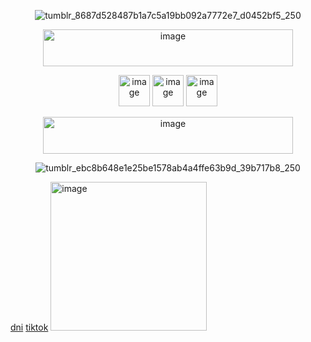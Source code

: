 <div align="center">

  ![tumblr_8687d528487b1a7c5a19bb092a7772e7_d0452bf5_250](https://github.com/user-attachments/assets/f84f4228-93f3-457a-bd49-e4bf3d45e7ee)

  <img width="400" height="59" alt="image" src="https://github.com/user-attachments/assets/994a8027-0af8-4e13-b425-a2995d8c84c2" />

<img width="50" height="50" alt="image" src="https://github.com/user-attachments/assets/5ef99721-ace5-4a4f-8608-20a5bbb41af1" /> <img width="50" height="50" alt="image" src="https://github.com/user-attachments/assets/635d3c8f-e32e-4499-9a4e-83ff5c361366" /> <img width="50" height="50" alt="image" src="https://github.com/user-attachments/assets/bb189d45-3307-4ba9-8295-e69cc31b06d4" />


<img width="400" height="59" alt="image" src="https://github.com/user-attachments/assets/177e5ee2-4fee-42f7-a638-5290ac387c4f" />


<div align="center">


![tumblr_ebc8b648e1e25be1578ab4a4ffe63b9d_39b717b8_250](https://github.com/user-attachments/assets/1b924bec-50f2-48d7-a5fd-4f29090a7e40)

<div align="left">

[dni](https://teletype.in/@iuuoolllllll/Z50acvcduRY) [tiktok](https://tiktok.com/@iuuoollllll)
<img width="250" height="238" alt="image" src="https://github.com/user-attachments/assets/a5e98158-c851-4821-8fe0-38e5fc8ebd20" />












